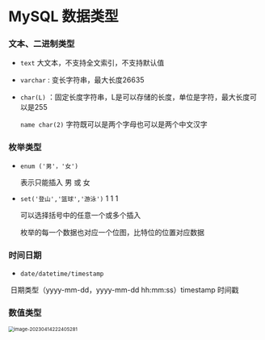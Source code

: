 # MySQL 数据类型

### 文本、二进制类型

- `text` 大文本，不支持全文索引，不支持默认值

- `varchar` : 变长字符串，最大长度26635

- `char(L)` ：固定长度字符串，L是可以存储的长度，单位是字符，最大长度可以是255

  `name char(2)`   字符既可以是两个字母也可以是两个中文汉字

### 枚举类型

- `enum ('男'，'女')`

   表示只能插入 男 或 女

- `set('登山','篮球','游泳')`   1 1 1

  可以选择括号中的任意一个或多个插入

  枚举的每一个数据也对应一个位图，比特位的位置对应数据

### 时间日期

- `date/datetime/timestamp`

​		日期类型（yyyy-mm-dd，yyyy-mm-dd hh:mm:ss）timestamp 时间戳

### 数值类型

<img src="C:\Users\ZZZXXXJJ\AppData\Roaming\Typora\typora-user-images\image-20230414222405281.png" alt="image-20230414222405281" style="zoom:67%;" />

